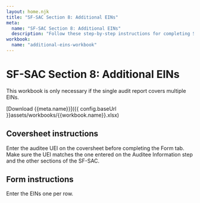 ```yaml
---
layout: home.njk
title: "SF-SAC Section 8: Additional EINs"
meta:
  name: "SF-SAC Section 8: Additional EINs"
  description: "Follow these step-by-step instructions for completing SF-SAC Section 8: Additional EINs."
workbook:
  name: "additional-eins-workbook"
---
```


# SF-SAC Section 8: Additional EINs

This workbook is only necessary if the single audit report covers multiple EINs.

[Download {{meta.name}}]({{ config.baseUrl }}assets/workbooks/{{workbook.name}}.xlsx)

## Coversheet instructions

Enter the auditee UEI on the coversheet before completing the Form tab. Make sure the UEI matches the one entered on the Auditee Information step and the other sections of the SF-SAC.

## Form instructions

Enter the EINs one per row.

